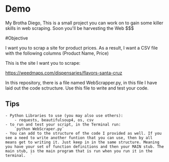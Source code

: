 # Demo

My Brotha Diego, This is a small project you can work on to gain some killer skills in web scraping. Soon you'll be harvesting the Web $$$

#Objective

I want you to scrap a site for product prices. As a result, I want a CSV file with the following columns (Product Name, Price)

This is the site I want you to scrape:

https://weedmaps.com/dispensaries/flavors-santa-cruz

In this repository, there is a file named WebScrapper.py, in this file I have laid out the code sctructure. Use this file to write and test your code. 

## Tips
    - Python Libraries to use (you may also use others):
        - requests, beautifulsoup4, os, csv
    - to run and test your script, in the Terminal run:
        `python WebScraper.py`
    - You can add to the structure of the code I provided as well. If you see a need to write another funtion that you can use, then by all means get to writing it. Just keep in in the same structure. Meaning you have your set of function definitions and then your MAIN stub. The main stub, is the main program that is run when you run it in the terminal.  `
